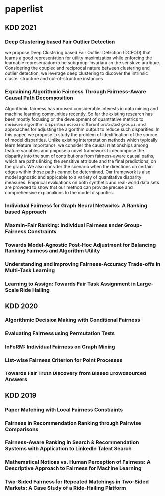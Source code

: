 # paperlist
## KDD 2021
### Deep Clustering based Fair Outlier Detection
we propose Deep Clustering based Fair Outlier Detection (DCFOD) that learns a good representation for utility maximization while enforcing the learnable representation to be subgroup-invariant on the sensitive attribute. Considering the coupled and reciprocal nature between clustering and outlier detection, we leverage deep clustering to discover the intrinsic cluster structure and out-of-structure instances

### Explaining Algorithmic Fairness Through Fairness-Aware Causal Path Decomposition
Algorithmic fairness has aroused considerable interests in data mining and machine learning communities recently. So far the existing research has been mostly focusing on the development of quantitative metrics to measure algorithm disparities across different protected groups, and approaches for adjusting the algorithm output to reduce such disparities. In this paper, we propose to study the problem of identification of the source of model disparities. Unlike existing interpretation methods which typically learn feature importance, we consider the causal relationships among feature variables and propose a novel framework to decompose the disparity into the sum of contributions from fairness-aware causal paths, which are paths linking the sensitive attribute and the final predictions, on the graph. We also consider the scenario when the directions on certain edges within those paths cannot be determined. Our framework is also model agnostic and applicable to a variety of quantitative disparity measures. Empirical evaluations on both synthetic and real-world data sets are provided to show that our method can provide precise and comprehensive explanations to the model disparities.

### Individual Fairness for Graph Neural Networks: A Ranking based Approach

### Maxmin-Fair Ranking: Individual Fairness under Group-Fairness Constraints

### Towards Model-Agnostic Post-Hoc Adjustment for Balancing Ranking Fairness and Algorithm Utility

### Understanding and Improving Fairness-Accuracy Trade-offs in Multi-Task Learning

### Learning to Assign: Towards Fair Task Assignment in Large-Scale Ride Hailing

## KDD 2020
### Algorithmic Decision Making with Conditional Fairness

### Evaluating Fairness using Permutation Tests

### InFoRM: Individual Fairness on Graph Mining

### List-wise Fairness Criterion for Point Processes

### Towards Fair Truth Discovery from Biased Crowdsourced Answers

## KDD 2019
### Paper Matching with Local Fairness Constraints
### Fairness in Recommendation Ranking through Pairwise Comparisons
### Fairness-Aware Ranking in Search & Recommendation Systems with Application to LinkedIn Talent Search
### Mathematical Notions vs. Human Perception of Fairness: A Descriptive Approach to Fairness for Machine Learning
### Two-Sided Fairness for Repeated Matchings in Two-Sided Markets: A Case Study of a Ride-Hailing Platform
